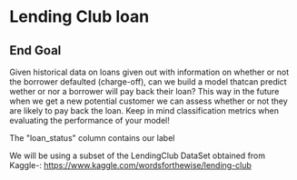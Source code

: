 # Lending Club loan

## End Goal

Given historical data on loans given out with information on whether or not the borrower defaulted (charge-off), can we build a model thatcan predict wether or nor a borrower will pay back their loan? This way in the future when we get a new potential customer we can assess whether or not they are likely to pay back the loan. Keep in mind classification metrics when evaluating the performance of your model!

The "loan_status" column contains our label

We will be using a subset of the LendingClub DataSet obtained from Kaggle-: https://www.kaggle.com/wordsforthewise/lending-club
